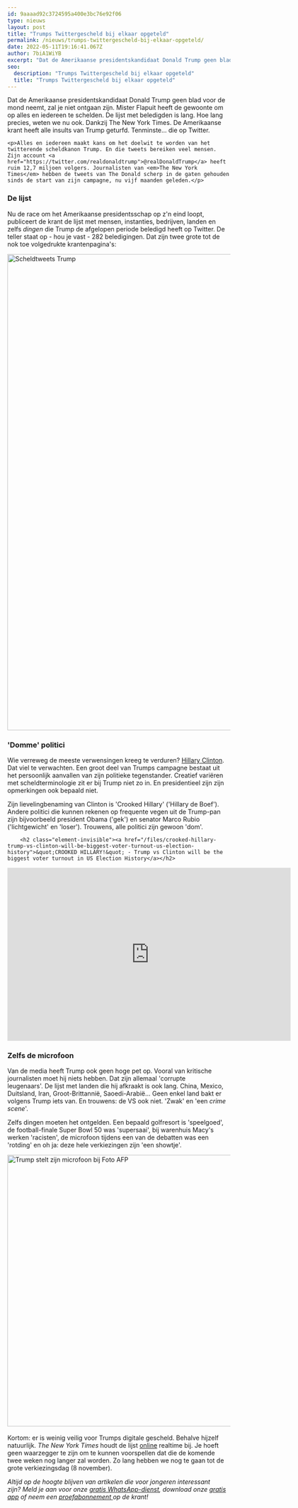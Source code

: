 ```yaml
---
id: 9aaaad92c3724595a400e3bc76e92f06
type: nieuws
layout: post
title: "Trumps Twittergescheld bij elkaar opgeteld"
permalink: /nieuws/trumps-twittergescheld-bij-elkaar-opgeteld/
date: 2022-05-11T19:16:41.067Z
author: 7biA1WiYB
excerpt: "Dat de Amerikaanse presidentskandidaat Donald Trump geen blad voor de mond neemt, zal je niet ontgaan zijn. Mister Flapuit heeft de gewoonte om op alles en iedereen te schelden. De lijst met beledigden is lang. Hoe lang precies, weten we nu ook. Dankzij The New York Times. De Amerikaanse krant heeft alle insults van Trump geturfd. Tenminste... die op Twitter.  "
seo:
  description: "Trumps Twittergescheld bij elkaar opgeteld"
  title: "Trumps Twittergescheld bij elkaar opgeteld"
---
```

Dat de Amerikaanse presidentskandidaat Donald Trump geen blad voor de mond neemt, zal je niet ontgaan zijn. Mister Flapuit heeft de gewoonte om op alles en iedereen te schelden. De lijst met beledigden is lang. Hoe lang precies, weten we nu ook. Dankzij The New York Times. De Amerikaanse krant heeft alle insults van Trump geturfd. Tenminste... die op Twitter.  

    <p>Alles en iedereen maakt kans om het doelwit te worden van het twitterende scheldkanon Trump. En die tweets bereiken veel mensen. Zijn account <a href="https://twitter.com/realdonaldtrump">@realDonaldTrump</a> heeft ruim 12,7 miljoen volgers. Journalisten van <em>The New York Times</em> hebben de tweets van The Donald scherp in de gaten gehouden sinds de start van zijn campagne, nu vijf maanden geleden.</p>
<h3><strong>De lijst</strong></h3>
<p>Nu de race om het Amerikaanse presidentsschap op z'n eind loopt, publiceert de krant de lijst met mensen, instanties, bedrijven, landen en zelfs <em>dingen </em>die Trump de afgelopen periode beledigd heeft op Twitter. De teller staat op - hou je vast - 282 beledigingen. Dat zijn twee grote tot de nok toe volgedrukte krantenpagina's:<br><div class="media media-element-container media-default"><div id="file-22819" class="file file-image file-image-png">

        
  
  <div class="content">
    <img alt="Scheldtweets Trump" title="Scheldtweets Trump" height="1073" width="1393" class="media-element file-default" data-delta="1" src="https://7dagen.netlify.app/sites/default/files/scheldlijst.png">  </div>

  
</div>
</div>
<h3><strong>'Domme' politici</strong></h3>
<p>Wie verreweg de meeste verwensingen kreeg te verduren? <a href="https://7dagen.netlify.app/nieuws/hillary-clinton-wil-president-vs-worden" target="_blank">Hillary Clinton</a>. Dat viel te verwachten. Een groot deel van Trumps campagne bestaat uit het persoonlijk aanvallen van zijn politieke tegenstander. Creatief variëren met scheldterminologie zit er bij Trump niet zo in. En presidentieel zijn zijn opmerkingen ook bepaald niet.</p>
<p>Zijn lievelingbenaming van Clinton is 'Crooked Hillary' ('Hillary de Boef'). Andere politici die kunnen rekenen op frequente vegen uit de Trump-pan zijn bijvoorbeeld president Obama ('gek') en senator Marco Rubio ('lichtgewicht' en 'loser'). Trouwens, alle politici zijn gewoon 'dom'.</p>
<p><div class="media media-element-container media-default"><div id="file-22827" class="file file-video file-video-youtube">

        <h2 class="element-invisible"><a href="/files/crooked-hillary-trump-vs-clinton-will-be-biggest-voter-turnout-us-election-history">&quot;CROOKED HILLARY!&quot; - Trump vs Clinton will be the biggest voter turnout in US Election History</a></h2>
    
  
  <div class="content">
    <div class="media-youtube-video file media-element file-default media-youtube-1">
  <iframe class="media-youtube-player" width="640" height="390" title="&quot;CROOKED HILLARY!&quot; - Trump vs Clinton will be the biggest voter turnout in US Election History" src="https://www.youtube.com/embed/CX1BasiIhSQ?wmode=opaque&controls=" name="&quot;CROOKED HILLARY!&quot; - Trump vs Clinton will be the biggest voter turnout in US Election History" frameborder="0" allowfullscreen="">Video van &amp;quot;CROOKED HILLARY!&amp;quot; - Trump vs Clinton will be the biggest voter turnout in US Election History</iframe>
</div>
  </div>

  
</div>
</div>
<h3><strong>Zelfs de microfoon</strong></h3>
<p>Van de media heeft Trump ook geen hoge pet op. Vooral van kritische journalisten moet hij niets hebben. Dat zijn allemaal 'corrupte leugenaars'. De lijst met landen die hij afkraakt is ook lang. China, Mexico, Duitsland, Iran, Groot-Brittannië, Saoedi-Arabië... Geen enkel land bakt er volgens Trump iets van. En trouwens: de VS ook niet. 'Zwak' en 'een <em>crime scene</em>'. </p>
<p>Zelfs dingen moeten het ontgelden. Een bepaald golfresort is 'speelgoed', de football-finale Super Bowl 50 was 'supersaai', bij warenhuis Macy's werken 'racisten', de microfoon tijdens een van de debatten was een 'rotding' en oh ja: deze hele verkiezingen zijn 'een showtje'.<br><div class="media media-element-container media-default"><div id="file-22828" class="file file-image file-image-jpeg">

        
  
  <div class="content">
    <img alt="Trump stelt zijn microfoon bij  Foto AFP" title="Trump stelt zijn microfoon bij  Foto AFP" height="612" width="850" class="media-element file-default" data-delta="1" src="https://7dagen.netlify.app/sites/default/files/ANP-48018447-klein_0.jpg">  </div>

  
</div>
</div><br>Kortom: er is weinig veilig voor Trumps digitale gescheld. Behalve hijzelf natuurlijk. <em>The New York Times</em> houdt de lijst <a href="http://www.nytimes.com/interactive/2016/01/28/upshot/donald-trump-twitter-insults.html?_r=0" target="_blank">online</a> realtime bij. Je hoeft geen waarzegger te zijn om te kunnen voorspellen dat die de komende twee weken nog langer zal worden. Zo lang hebben we nog te gaan tot de grote verkiezingsdag (8 november).  
<p><em>Altijd op de hoogte blijven van artikelen die voor jongeren interessant zijn? Meld je aan voor onze </em><a href="https://7dagen.netlify.app/whatsapp"><em>gratis WhatsApp-dienst</em></a><em>, download onze </em><a href="https://7dagen.netlify.app/app"><em>gratis app</em></a><em> of neem een </em><a href="https://abonneren.sevendays.nl/abonneren/abonnementen/ae/artikel"><em>proefabonnement </em></a><em>op de krant!</em></p>  
